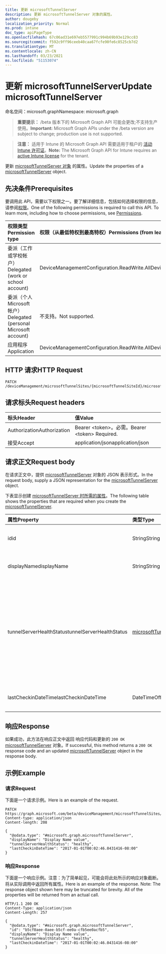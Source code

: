 ```yaml
---
title: 更新 microsoftTunnelServer
description: 更新 microsoftTunnelServer 对象的属性。
author: dougeby
localization_priority: Normal
ms.prod: intune
doc_type: apiPageType
ms.openlocfilehash: 67c06ad31e697eb5577991c994b69b93e129cc83
ms.sourcegitcommit: f592c9ff96ceeb40caa67fcfe90fe6c8525cb7d2
ms.translationtype: MT
ms.contentlocale: zh-CN
ms.lasthandoff: 03/23/2021
ms.locfileid: "51153074"
---
```

# <a name="update-microsofttunnelserver"></a><span data-ttu-id="db858-103">更新 microsoftTunnelServer</span><span class="sxs-lookup"><span data-stu-id="db858-103">Update microsoftTunnelServer</span></span>

<span data-ttu-id="db858-104">命名空间：microsoft.graph</span><span class="sxs-lookup"><span data-stu-id="db858-104">Namespace: microsoft.graph</span></span>

> <span data-ttu-id="db858-105">**重要提示：** /beta 版本下的 Microsoft Graph API 可能会更改;不支持生产使用。</span><span class="sxs-lookup"><span data-stu-id="db858-105">**Important:** Microsoft Graph APIs under the /beta version are subject to change; production use is not supported.</span></span>

> <span data-ttu-id="db858-106">**注意：** 适用于 Intune 的 Microsoft Graph API 需要适用于租户的 [活动 Intune 许可证](https://go.microsoft.com/fwlink/?linkid=839381)。</span><span class="sxs-lookup"><span data-stu-id="db858-106">**Note:** The Microsoft Graph API for Intune requires an [active Intune license](https://go.microsoft.com/fwlink/?linkid=839381) for the tenant.</span></span>

<span data-ttu-id="db858-107">更新 [microsoftTunnelServer 对象](../resources/intune-mstunnel-microsofttunnelserver.md) 的属性。</span><span class="sxs-lookup"><span data-stu-id="db858-107">Update the properties of a [microsoftTunnelServer](../resources/intune-mstunnel-microsofttunnelserver.md) object.</span></span>

## <a name="prerequisites"></a><span data-ttu-id="db858-108">先决条件</span><span class="sxs-lookup"><span data-stu-id="db858-108">Prerequisites</span></span>
<span data-ttu-id="db858-p101">要调用此 API，需要以下权限之一。要了解详细信息，包括如何选择权限的信息，请参阅[权限](/graph/permissions-reference)。</span><span class="sxs-lookup"><span data-stu-id="db858-p101">One of the following permissions is required to call this API. To learn more, including how to choose permissions, see [Permissions](/graph/permissions-reference).</span></span>

|<span data-ttu-id="db858-111">权限类型</span><span class="sxs-lookup"><span data-stu-id="db858-111">Permission type</span></span>|<span data-ttu-id="db858-112">权限（从最低特权到最高特权）</span><span class="sxs-lookup"><span data-stu-id="db858-112">Permissions (from least to most privileged)</span></span>|
|:---|:---|
|<span data-ttu-id="db858-113">委派（工作或学校帐户）</span><span class="sxs-lookup"><span data-stu-id="db858-113">Delegated (work or school account)</span></span>|<span data-ttu-id="db858-114">DeviceManagementConfiguration.ReadWrite.All</span><span class="sxs-lookup"><span data-stu-id="db858-114">DeviceManagementConfiguration.ReadWrite.All</span></span>|
|<span data-ttu-id="db858-115">委派（个人 Microsoft 帐户）</span><span class="sxs-lookup"><span data-stu-id="db858-115">Delegated (personal Microsoft account)</span></span>|<span data-ttu-id="db858-116">不支持。</span><span class="sxs-lookup"><span data-stu-id="db858-116">Not supported.</span></span>|
|<span data-ttu-id="db858-117">应用程序</span><span class="sxs-lookup"><span data-stu-id="db858-117">Application</span></span>|<span data-ttu-id="db858-118">DeviceManagementConfiguration.ReadWrite.All</span><span class="sxs-lookup"><span data-stu-id="db858-118">DeviceManagementConfiguration.ReadWrite.All</span></span>|

## <a name="http-request"></a><span data-ttu-id="db858-119">HTTP 请求</span><span class="sxs-lookup"><span data-stu-id="db858-119">HTTP Request</span></span>
<!-- {
  "blockType": "ignored"
}
-->
``` http
PATCH /deviceManagement/microsoftTunnelSites/{microsoftTunnelSiteId}/microsoftTunnelServers/{microsoftTunnelServerId}
```

## <a name="request-headers"></a><span data-ttu-id="db858-120">请求标头</span><span class="sxs-lookup"><span data-stu-id="db858-120">Request headers</span></span>
|<span data-ttu-id="db858-121">标头</span><span class="sxs-lookup"><span data-stu-id="db858-121">Header</span></span>|<span data-ttu-id="db858-122">值</span><span class="sxs-lookup"><span data-stu-id="db858-122">Value</span></span>|
|:---|:---|
|<span data-ttu-id="db858-123">Authorization</span><span class="sxs-lookup"><span data-stu-id="db858-123">Authorization</span></span>|<span data-ttu-id="db858-124">Bearer &lt;token&gt;。必需。</span><span class="sxs-lookup"><span data-stu-id="db858-124">Bearer &lt;token&gt; Required.</span></span>|
|<span data-ttu-id="db858-125">接受</span><span class="sxs-lookup"><span data-stu-id="db858-125">Accept</span></span>|<span data-ttu-id="db858-126">application/json</span><span class="sxs-lookup"><span data-stu-id="db858-126">application/json</span></span>|

## <a name="request-body"></a><span data-ttu-id="db858-127">请求正文</span><span class="sxs-lookup"><span data-stu-id="db858-127">Request body</span></span>
<span data-ttu-id="db858-128">在请求正文中，提供 [microsoftTunnelServer](../resources/intune-mstunnel-microsofttunnelserver.md) 对象的 JSON 表示形式。</span><span class="sxs-lookup"><span data-stu-id="db858-128">In the request body, supply a JSON representation for the [microsoftTunnelServer](../resources/intune-mstunnel-microsofttunnelserver.md) object.</span></span>

<span data-ttu-id="db858-129">下表显示创建 [microsoftTunnelServer 时所需的属性](../resources/intune-mstunnel-microsofttunnelserver.md)。</span><span class="sxs-lookup"><span data-stu-id="db858-129">The following table shows the properties that are required when you create the [microsoftTunnelServer](../resources/intune-mstunnel-microsofttunnelserver.md).</span></span>

|<span data-ttu-id="db858-130">属性</span><span class="sxs-lookup"><span data-stu-id="db858-130">Property</span></span>|<span data-ttu-id="db858-131">类型</span><span class="sxs-lookup"><span data-stu-id="db858-131">Type</span></span>|<span data-ttu-id="db858-132">说明</span><span class="sxs-lookup"><span data-stu-id="db858-132">Description</span></span>|
|:---|:---|:---|
|<span data-ttu-id="db858-133">id</span><span class="sxs-lookup"><span data-stu-id="db858-133">id</span></span>|<span data-ttu-id="db858-134">String</span><span class="sxs-lookup"><span data-stu-id="db858-134">String</span></span>|<span data-ttu-id="db858-135">MicrosoftTunnelServer 的 ID</span><span class="sxs-lookup"><span data-stu-id="db858-135">The MicrosoftTunnelServer's Id</span></span>|
|<span data-ttu-id="db858-136">displayName</span><span class="sxs-lookup"><span data-stu-id="db858-136">displayName</span></span>|<span data-ttu-id="db858-137">String</span><span class="sxs-lookup"><span data-stu-id="db858-137">String</span></span>|<span data-ttu-id="db858-138">MicrosoftTunnelServer 的显示名称</span><span class="sxs-lookup"><span data-stu-id="db858-138">The MicrosoftTunnelServer's display name</span></span>|
|<span data-ttu-id="db858-139">tunnelServerHealthStatus</span><span class="sxs-lookup"><span data-stu-id="db858-139">tunnelServerHealthStatus</span></span>|[<span data-ttu-id="db858-140">microsoftTunnelServerHealthStatus</span><span class="sxs-lookup"><span data-stu-id="db858-140">microsoftTunnelServerHealthStatus</span></span>](../resources/intune-mstunnel-microsofttunnelserverhealthstatus.md)|<span data-ttu-id="db858-141">MicrosoftTunnelServer 的运行状况状态。</span><span class="sxs-lookup"><span data-stu-id="db858-141">The MicrosoftTunnelServer's health status.</span></span> <span data-ttu-id="db858-142">可取值为：`unknown`、`healthy`、`unhealthy`、`warning`、`offline`、`upgradeInProgress` 或 `upgradeFailed`。</span><span class="sxs-lookup"><span data-stu-id="db858-142">Possible values are: `unknown`, `healthy`, `unhealthy`, `warning`, `offline`, `upgradeInProgress`, `upgradeFailed`.</span></span>|
|<span data-ttu-id="db858-143">lastCheckinDateTime</span><span class="sxs-lookup"><span data-stu-id="db858-143">lastCheckinDateTime</span></span>|<span data-ttu-id="db858-144">DateTimeOffset</span><span class="sxs-lookup"><span data-stu-id="db858-144">DateTimeOffset</span></span>|<span data-ttu-id="db858-145">MicrosoftTunnelServer 上次签入时间</span><span class="sxs-lookup"><span data-stu-id="db858-145">When the MicrosoftTunnelServer last checked in</span></span>|



## <a name="response"></a><span data-ttu-id="db858-146">响应</span><span class="sxs-lookup"><span data-stu-id="db858-146">Response</span></span>
<span data-ttu-id="db858-147">如果成功，此方法在响应正文中返回 响应代码和更新的 `200 OK` [microsoftTunnelServer](../resources/intune-mstunnel-microsofttunnelserver.md) 对象。</span><span class="sxs-lookup"><span data-stu-id="db858-147">If successful, this method returns a `200 OK` response code and an updated [microsoftTunnelServer](../resources/intune-mstunnel-microsofttunnelserver.md) object in the response body.</span></span>

## <a name="example"></a><span data-ttu-id="db858-148">示例</span><span class="sxs-lookup"><span data-stu-id="db858-148">Example</span></span>

### <a name="request"></a><span data-ttu-id="db858-149">请求</span><span class="sxs-lookup"><span data-stu-id="db858-149">Request</span></span>
<span data-ttu-id="db858-150">下面是一个请求示例。</span><span class="sxs-lookup"><span data-stu-id="db858-150">Here is an example of the request.</span></span>
``` http
PATCH https://graph.microsoft.com/beta/deviceManagement/microsoftTunnelSites/{microsoftTunnelSiteId}/microsoftTunnelServers/{microsoftTunnelServerId}
Content-type: application/json
Content-length: 208

{
  "@odata.type": "#microsoft.graph.microsoftTunnelServer",
  "displayName": "Display Name value",
  "tunnelServerHealthStatus": "healthy",
  "lastCheckinDateTime": "2017-01-01T00:02:46.0431416-08:00"
}
```

### <a name="response"></a><span data-ttu-id="db858-151">响应</span><span class="sxs-lookup"><span data-stu-id="db858-151">Response</span></span>
<span data-ttu-id="db858-p103">下面是一个响应示例。注意：为了简单起见，可能会将此处所示的响应对象截断。将从实际调用中返回所有属性。</span><span class="sxs-lookup"><span data-stu-id="db858-p103">Here is an example of the response. Note: The response object shown here may be truncated for brevity. All of the properties will be returned from an actual call.</span></span>
``` http
HTTP/1.1 200 OK
Content-Type: application/json
Content-Length: 257

{
  "@odata.type": "#microsoft.graph.microsoftTunnelServer",
  "id": "b5cf0aee-0aee-b5cf-ee0a-cfb5ee0acfb5",
  "displayName": "Display Name value",
  "tunnelServerHealthStatus": "healthy",
  "lastCheckinDateTime": "2017-01-01T00:02:46.0431416-08:00"
}
```





